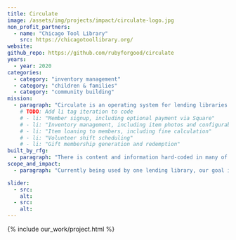 ```yaml
---
title: Circulate
image: /assets/img/projects/impact/circulate-logo.jpg
non_profit_partners:
  - name: "Chicago Tool Library"
    src: https://chicagotoollibrary.org/
website:
github_repo: https://github.com/rubyforgood/circulate
years:
  - year: 2020
categories:
  - category: "inventory management"
  - category: "children & families"
  - category: "community building"
mission:
  - paragraph: "Circulate is an operating system for lending libraries. It is in the early stages of development. It currently provides the following functionality:"
    # TODO: Add li tag iteration to code
    # - li: "Member signup, including optional payment via Square"
    # - li: "Inventory management, including item photos and configurable borrowing rules"
    # - li: "Item loaning to members, including fine calculation"
    # - li: "Volunteer shift scheduling"
    # - li: "Gift membership generation and redemption"
built_by_rfg:
  - paragraph: "There is content and information hard-coded in many of the views that is specific to The Chicago Tool Library, for which the software is being initially developed. Ruby For Good is working on these specifics to make their way into configuration or user-editable content so that the software is easily used by other lending libraries."
scope_and_impact:
  - paragraph: "Currently being used by one lending library, our goal is to make this software available to other lending libraries."

slider:
  - src:
    alt:
  - src:
    alt:
---
```


{% include our_work/project.html %}
